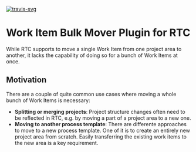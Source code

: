 [![travis-svg][travis-svg]][travis]

# Work Item Bulk Mover Plugin for RTC
While RTC supports to move a single Work Item from one project area to another, it lacks the capability of doing so for a bunch of Work Items at once. 

## Motivation
There are a couple of quite common use cases where moving a whole bunch of Work Items is necessary:
 - **Splitting or merging projects**: Project structure changes often need to be reflected in RTC, e.g. by moving a part of a project area to a new one.
 - **Moving to another process template**: There are differente approaches to move to a new process template. One of it is to create an entirely new project area from scratch. Easily transferring the existing work items to the new area is a key requirement.

[travis-svg]: https://travis-ci.com/innerjoin/rtc-workitem-bulk-mover-ui.svg?token=ZLKF36p1Jj3sZsR3kyzz&branch=master
[travis]: https://travis-ci.com/innerjoin/rtc-workitem-bulk-mover-ui
